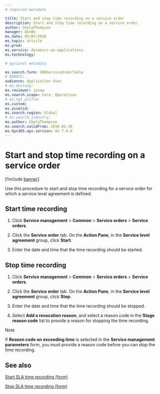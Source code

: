 ```yaml
---
# required metadata

title: Start and stop time recording on a service order 
description: Start and stop time recording on a service order.
author: ShylaThompson
manager: AnnBe
ms.date: 05/07/2018
ms.topic: article
ms.prod: 
ms.service: dynamics-ax-applications
ms.technology: 

# optional metadata

ms.search.form: SMAServiceOrderTable
# ROBOTS: 
audience: Application User
# ms.devlang: 
ms.reviewer: josaw
ms.search.scope: Core, Operations
# ms.tgt_pltfrm: 
ms.custom: 
ms.assetid: 
ms.search.region: Global
# ms.search.industry: 
ms.author: ShylaThompson
ms.search.validFrom: 2016-02-28
ms.dyn365.ops.version: AX 7.0.0
---
```


# Start and stop time recording on a service order 

[!include [banner](../includes/banner.md)]


Use this procedure to start and stop time recording for a service order for which a service level agreement is defined.

## Start time recording

1.  Click **Service management** \> **Common** \> **Service orders** \> **Service orders**.

2.  Click the **Service order** tab. On the **Action Pane**, in the **Service level agreement** group, click **Start**.

3.  Enter the date and time that the time recording should be started.

## Stop time recording

1.  Click **Service management** \> **Common** \> **Service orders** \> **Service orders**.

2.  Click the **Service order** tab. On the **Action Pane**, in the **Service level agreement** group, click **Stop**.

3.  Enter the date and time that the time recording should be stopped.

4.  Select **Add a revocation reason**, and select a reason code in the **Stage reason code** list to provide a reason for stopping the time recording.


> [!NOTE]
> <P>If <STRONG>Reason code on exceeding time</STRONG> is selected in the <STRONG>Service management parameters</STRONG> form, you must provide a reason code before you can stop the time recording.</P>



## See also

[Start SLA time recording (form)](https://technet.microsoft.com/en-us/library/hh242297\(v=ax.60\))

[Stop SLA time recording (form)](https://technet.microsoft.com/en-us/library/hh242241\(v=ax.60\))

  


